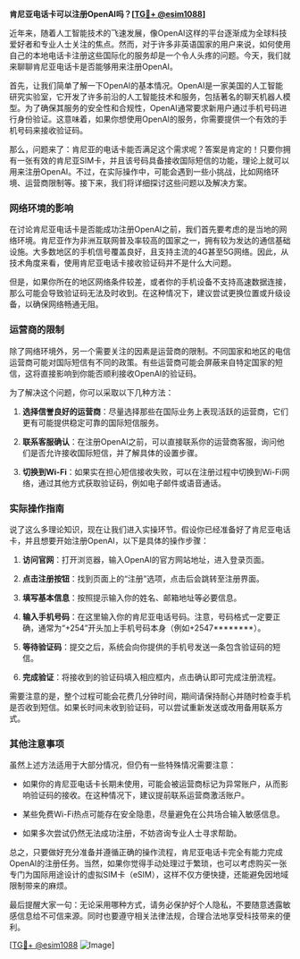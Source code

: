 **肯尼亚电话卡可以注册OpenAI吗？[[TG💪+ @esim1088](https://t.me/s/esim1088)]**

近年来，随着人工智能技术的飞速发展，像OpenAI这样的平台逐渐成为全球科技爱好者和专业人士关注的焦点。然而，对于许多非英语国家的用户来说，如何使用自己的本地电话卡注册这些国际化的服务却是一个令人头疼的问题。今天，我们就来聊聊肯尼亚电话卡是否能够用来注册OpenAI。

首先，让我们简单了解一下OpenAI的基本情况。OpenAI是一家美国的人工智能研究实验室，它开发了许多前沿的人工智能技术和服务，包括著名的聊天机器人模型。为了确保其服务的安全性和合规性，OpenAI通常要求新用户通过手机号码进行身份验证。这意味着，如果你想使用OpenAI的服务，你需要提供一个有效的手机号码来接收验证码。

那么，问题来了：肯尼亚的电话卡能否满足这个需求呢？答案是肯定的！只要你拥有一张有效的肯尼亚SIM卡，并且该号码具备接收国际短信的功能，理论上就可以用来注册OpenAI。不过，在实际操作中，可能会遇到一些小挑战，比如网络环境、运营商限制等。接下来，我们将详细探讨这些问题以及解决方案。

### 网络环境的影响

在讨论肯尼亚电话卡是否能成功注册OpenAI之前，我们首先要考虑的是当地的网络环境。肯尼亚作为非洲互联网普及率较高的国家之一，拥有较为发达的通信基础设施。大多数地区的手机信号覆盖良好，且支持主流的4G甚至5G网络。因此，从技术角度来看，使用肯尼亚电话卡接收验证码并不是什么大问题。

但是，如果你所在的地区网络条件较差，或者你的手机设备不支持高速数据连接，那么可能会导致验证码无法及时收到。在这种情况下，建议尝试更换位置或升级设备，以确保网络畅通无阻。

### 运营商的限制

除了网络环境外，另一个需要关注的因素是运营商的限制。不同国家和地区的电信运营商可能对国际短信有不同的政策。有些运营商可能会屏蔽来自特定国家的短信，这将直接影响到你能否顺利接收OpenAI的验证码。

为了解决这个问题，你可以采取以下几种方法：

1. **选择信誉良好的运营商**：尽量选择那些在国际业务上表现活跃的运营商，它们更有可能提供稳定可靠的国际短信服务。
   
2. **联系客服确认**：在注册OpenAI之前，可以直接联系你的运营商客服，询问他们是否允许接收国际短信，并了解具体的设置步骤。

3. **切换到Wi-Fi**：如果实在担心短信接收失败，可以在注册过程中切换到Wi-Fi网络，通过其他方式获取验证码，例如电子邮件或语音通话。

### 实际操作指南

说了这么多理论知识，现在让我们进入实操环节。假设你已经准备好了肯尼亚电话卡，并且想要开始注册OpenAI，以下是具体的操作步骤：

1. **访问官网**：打开浏览器，输入OpenAI的官方网站地址，进入登录页面。

2. **点击注册按钮**：找到页面上的“注册”选项，点击后会跳转至注册界面。

3. **填写基本信息**：按照提示输入你的姓名、邮箱地址等必要信息。

4. **输入手机号码**：在这里输入你的肯尼亚电话号码。注意，号码格式一定要正确，通常为“+254”开头加上手机号码本身（例如+2547********）。

5. **等待验证码**：提交之后，系统会向你提供的手机号发送一条包含验证码的短信。

6. **完成验证**：将接收到的验证码填入相应框内，点击确认即可完成注册流程。

需要注意的是，整个过程可能会花费几分钟时间，期间请保持耐心并随时检查手机是否收到短信。如果长时间未收到验证码，可以尝试重新发送或改用备用联系方式。

### 其他注意事项

虽然上述方法适用于大部分情况，但仍有一些特殊情况需要注意：

- 如果你的肯尼亚电话卡长期未使用，可能会被运营商标记为异常账户，从而影响验证码的接收。在这种情况下，建议提前联系运营商激活账户。
  
- 某些免费Wi-Fi热点可能存在安全隐患，尽量避免在公共场合输入敏感信息。

- 如果多次尝试仍然无法成功注册，不妨咨询专业人士寻求帮助。

总之，只要做好充分准备并遵循正确的操作流程，肯尼亚电话卡完全有能力完成OpenAI的注册任务。当然，如果你觉得手动处理过于繁琐，也可以考虑购买一张专门为国际用途设计的虚拟SIM卡（eSIM），这样不仅方便快捷，还能避免因地域限制带来的麻烦。

最后提醒大家一句：无论采用哪种方式，请务必保护好个人隐私，不要随意透露敏感信息给不可信来源。同时也要遵守相关法律法规，合理合法地享受科技带来的便利。

[[TG💪+ @esim1088](https://t.me/s/esim1088) ![Image](https://i.postimg.cc/4NQfJmqS/Snipaste-2025-05-13-00-14-12.png)]